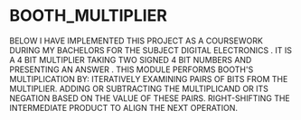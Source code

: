 # BOOTH_MULTIPLIER
BELOW I HAVE IMPLEMENTED THIS PROJECT AS A COURSEWORK DURING MY BACHELORS FOR THE SUBJECT DIGITAL ELECTRONICS . IT IS A 4 BIT MULTIPLIER TAKING TWO SIGNED 4 BIT NUMBERS AND PRESENTING AN ANSWER . 
THIS MODULE PERFORMS BOOTH'S MULTIPLICATION BY:
ITERATIVELY EXAMINING PAIRS OF BITS FROM THE MULTIPLIER.
ADDING OR SUBTRACTING THE MULTIPLICAND OR ITS NEGATION BASED ON THE VALUE OF THESE PAIRS.
RIGHT-SHIFTING THE INTERMEDIATE PRODUCT TO ALIGN THE NEXT OPERATION.

